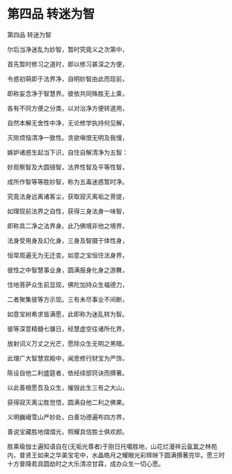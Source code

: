 # 第四品 转迷为智

第四品 转迷为智

尔后当净迷乱为妙智，暂时究竟义之次第中，

首先暂时修习之道时，即以修习甚深之方便，

令惑初萌即于法界净，自明妙智由此而现前，

即称妄念净于智慧界。彼依共同殊胜无上乘，

各有不同方便之分类，以对治净方便转道用，

自然本解无舍性中净，无论修学执持何见解，

灭除烦恼清净一致性。贪欲嗔恨无明及我慢，

嫉妒诸惑生起当下识，自住自解清净为五智：

妙观察智及大圆镜智，法界性智及平等性智，

成所作智等等胜妙智，称为五毒迷惑暂时净。

究竟法身远离诸客尘，获取寂灭离垢之菩提，

如理现前法界之自性，获得三身法身一味智，

即称具二净之法界身。此乃佛境非他之境界，

法身受用身及幻化身，三身及智摄于体性身，

恒常周遍无为无迁变。如意之宝恒住法身界，

彼性之中智慧事业身，圆满报身化身之游舞，

住地菩萨众生前显现，佛陀加持众生福德力，

二者聚集彼等方示现。三有未尽事业不间断，

如意宝树希求皆满愿，此即称为迷乱转为智。

彼等深意精髓七骥日，经慧虚空往诸所化界，

放射词义万丈之光芒，愿除众生无明之黑暗。

此理广大智慧宫殿中，闻思修行财宝为严饰，

陈设自他二利盛筵者，依经续部窍诀而撰著。

以此善根愿吾及众生，摧毁此生三有之大山，

获得寂灭离尘胜觉悟，圆满自他二利之佛果。

义明巍峨雪山严妙处，白善功德遍布四方界，

善说宝藏胜地熠熠光，照耀具信胜士俱欢颜。

胜乘瑜伽士遍知语自在\(无垢光尊者\)于刚日托噶胜地，山花烂漫祥云氤氲之林苑内，普贤王如来之华美宝宅中，水晶皓月之耀眼光彩辉映下圆满撰著完毕。愿三时十方普降若具圆劫时之大乐清凉甘霖，成办众生一切心愿。

